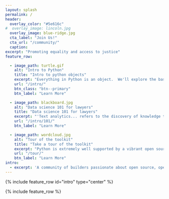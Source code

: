 ```yaml
---
layout: splash
permalink: /
header:
  overlay_color: "#5e616c"
#  overlay_image: lincoln.jpg
  overlay_image: blue-ridge.jpg
  cta_label: "Join Us!"
  cta_url: "/community/"
  caption:
excerpt: "Promoting equality and access to justice"
feature_row:

  - image_path: turtle.gif
    alt: "Intro to Python"
    title: "Intro to python objects"
    excerpt: "Everything in Python is an object.  We'll explore the basic types using the [turtle tutorial](https://docs.python.org/3/library/turtle.html#module-turtledemo) as it has stood the test of time.  It is also interesting to engage with objects by interactively building something with them.  The complex pattern above is a classical example based on a BYTE magazine article from 1982."
    url: "/intro/"
    btn_class: "btn--primary"
    btn_label: "Learn More"

  - image_path: blackboard.jpg
    alt: "Data science 101 for lawyers"
    title: "Data science 101 for lawyers"
    excerpt: "'Text analytics... refers to the discovery of knowledge that can be found in text archives... [it] describes a set of linguistic, statistical and machine learning techniques that model and structure the information content of textual sources for business intelligence, exploratory data analysis, research or investigation.'  ([Hu and Liu, 2002, pp 387-8](https://www.researchgate.net/profile/Sanjay_Chakraborty/post/What_are_the_machine_learning_algorithms_used_in_biological_research/attachment/59d64f4879197b80779a8768/AS%3A497046570401792%401495516545497/download/588dfc2633c3cd86ab3faba2a44a8e4ceb63.pdf))."
    url: "/intro/101/"
    btn_label: "Learn More"

  - image_path: wordcloud.jpg
    alt: "Tour of the toolkit"
    title: "Take a tour of the toolkit"
    excerpt: "Python is extremely well supported by a vibrant open source community.  Not only is it the lingua franca of data science but arguably the second best languge for everything else.  'Think of data science not as a new domain of knowledge to learn, but a new set of skills that you can apply within your current area of expertise.' ~ [Jake VanderPlas](https://jakevdp.github.io/PythonDataScienceHandbook/)"
    url: "/tour/"
    btn_label: "Learn More"
intro:
  - excerpt: 'A community of builders passionate about open source, open data, equality and the law'
---
```


{% include feature_row id="intro" type="center" %}

{% include feature_row %}
